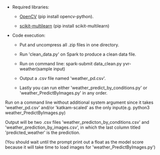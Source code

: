 - Required libraries:

  - [OpenCV](https://opencv.org/releases.html) (pip install opencv-python).

  - [scikit-multilearn](https://github.com/scikit-multilearn/scikit-multilearn) (pip install scikit-multilearn)

- Code execution:

  - Put and uncompress all .zip files in one directory.

  - Run 'clean_data.py' on Spark to produce a clean data file. 

  - Run on command line: spark-submit data_clean.py yvr-weather(sample input)

  - Output a .csv file named 'weather_pd.csv'.

  - Lastly you can run either 'weather_predict_by_conditions.py' or 'weather_PredictByImages.py' in any order.
  
Run on a command line without additional system argument since it takes 'weather_pd.csv' and/or 'katkam-scaled' as the only input(e.g. python3 weather_PredictByImages.py)

Output will be two .csv files 'weather_predicton_by_conditions.csv' and 'weather_prediction_by_images.csv', in which the last column titled 'predicted_weather' is the prediction.

(You should wait until the prompt print out a float as the model score because it will take time to load images for 'weather_PredictByImages.py')
